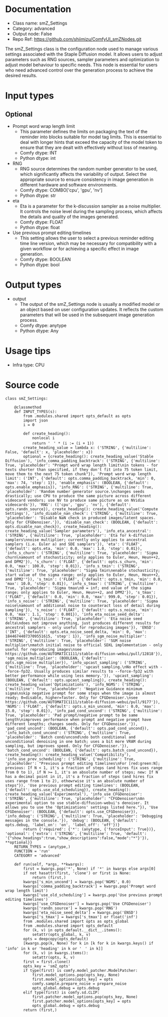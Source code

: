 # Documentation
- Class name: smZ_Settings
- Category: advanced
- Output node: False
- Repo Ref: https://github.com/shiimizu/ComfyUI_smZNodes.git

The smZ_Settings class is the configuration node used to manage various settings associated with the Staple Diffusion model. It allows users to adjust parameters such as RNG sources, sampler parameters and optimization to adjust model behaviour to specific needs. This node is essential for users who need advanced control over the generation process to achieve the desired results.

# Input types
## Optional
- Prompt word wrap length limit
    - This parameter defines the limits on packaging the text of the reminder into blocks suitable for model tag limits. This is essential to deal with longer hints that exceed the capacity of the model token to ensure that they are dealt with effectively without loss of meaning.
    - Comfy dtype: INT
    - Python dtype: int
- RNG
    - RNG source determines the random number generator to be used, which significantly affects the variability of output. Select the appropriate source to ensure consistency in image generation in different hardware and software environments.
    - Comfy dtype: COMBO['cpu', 'gpu', 'nv']
    - Python dtype: str
- eta
    - Eta is a parameter for the k-discussion sampler as a noise multiplier. It controls the noise level during the sampling process, which affects the details and quality of the images generated.
    - Comfy dtype: FLOAT
    - Python dtype: float
- Use previous prompt editing timelines
    - This setting allows the user to select a previous reminder editing time line version, which may be necessary for compatibility with a given workflow or for achieving a specific effect in image generation.
    - Comfy dtype: BOOLEAN
    - Python dtype: bool

# Output types
- output
    - The output of the smZ_Settings node is usually a modified model or an object based on user configuration updates. It reflects the custom parameters that will be used in the subsequent image generation process.
    - Comfy dtype: anytype
    - Python dtype: Any

# Usage tips
- Infra type: CPU

# Source code
```
class smZ_Settings:

    @classmethod
    def INPUT_TYPES(s):
        from .modules.shared import opts_default as opts
        import json
        i = 0

        def create_heading():
            nonlocal i
            return 'ㅤ' * (i := (i + 1))
        create_heading_value = lambda x: ('STRING', {'multiline': False, 'default': x, 'placeholder': x})
        optional = {create_heading(): create_heading_value('Stable Diffusion'), 'info_comma_padding_backtrack': ('STRING', {'multiline': True, 'placeholder': "Prompt word wrap length limit\nin tokens - for texts shorter than specified, if they don't fit into 75 token limit, move them to the next 75 token chunk"}), 'Prompt word wrap length limit': ('INT', {'default': opts.comma_padding_backtrack, 'min': 0, 'max': 74, 'step': 1}), 'enable_emphasis': (BOOLEAN, {'default': opts.enable_emphasis}), 'info_RNG': ('STRING', {'multiline': True, 'placeholder': 'Random number generator source.\nchanges seeds drastically; use CPU to produce the same picture across different videocard vendors; use NV to produce same picture as on NVidia videocards'}), 'RNG': (['cpu', 'gpu', 'nv'], {'default': opts.randn_source}), create_heading(): create_heading_value('Compute Settings'), 'info_disable_nan_check': ('STRING', {'multiline': True, 'placeholder': 'Disable NaN check in produced images/latent spaces. Only for CFGDenoiser.'}), 'disable_nan_check': (BOOLEAN, {'default': opts.disable_nan_check}), create_heading(): create_heading_value('Sampler parameters'), 'info_eta_ancestral': ('STRING', {'multiline': True, 'placeholder': 'Eta for k-diffusion samplers\nnoise multiplier; currently only applies to ancestral samplers (i.e. Euler a) and SDE samplers'}), 'eta': ('FLOAT', {'default': opts.eta, 'min': 0.0, 'max': 1.0, 'step': 0.01}), 'info_s_churn': ('STRING', {'multiline': True, 'placeholder': 'Sigma churn\namount of stochasticity; only applies to Euler, Heun, Heun++2, and DPM2'}), 's_churn': ('FLOAT', {'default': opts.s_churn, 'min': 0.0, 'max': 100.0, 'step': 0.01}), 'info_s_tmin': ('STRING', {'multiline': True, 'placeholder': "Sigma tmin\nenable stochasticity; start value of the sigma range; only applies to Euler, Heun, Heun++2, and DPM2'"}), 's_tmin': ('FLOAT', {'default': opts.s_tmin, 'min': 0.0, 'max': 10.0, 'step': 0.01}), 'info_s_tmax': ('STRING', {'multiline': True, 'placeholder': 'Sigma tmax\n0 = inf; end value of the sigma range; only applies to Euler, Heun, Heun++2, and DPM2'}), 's_tmax': ('FLOAT', {'default': 0.0, 'min': 0.0, 'max': 999.0, 'step': 0.01}), 'info_s_noise': ('STRING', {'multiline': True, 'placeholder': 'Sigma noise\namount of additional noise to counteract loss of detail during sampling'}), 's_noise': ('FLOAT', {'default': opts.s_noise, 'min': 0.0, 'max': 1.1, 'step': 0.001}), 'info_eta_noise_seed_delta': ('STRING', {'multiline': True, 'placeholder': 'Eta noise seed delta\ndoes not improve anything, just produces different results for ancestral samplers - only useful for reproducing images'}), 'ENSD': ('INT', {'default': opts.eta_noise_seed_delta, 'min': 0, 'max': 18446744073709551615, 'step': 1}), 'info_sgm_noise_multiplier': ('STRING', {'multiline': True, 'placeholder': 'SGM noise multiplier\nmatch initial noise to official SDXL implementation - only useful for reproducing images\nsee https://github.com/AUTOMATIC1111/stable-diffusion-webui/pull/12818'}), 'sgm_noise_multiplier': (BOOLEAN, {'default': opts.sgm_noise_multiplier}), 'info_upcast_sampling': ('STRING', {'multiline': True, 'placeholder': 'upcast sampling.\nNo effect with --force-fp32. Usually produces similar results to --force-fp32 with better performance while using less memory.'}), 'upcast_sampling': (BOOLEAN, {'default': opts.upcast_sampling}), create_heading(): create_heading_value('Optimizations'), 'info_NGMS': ('STRING', {'multiline': True, 'placeholder': 'Negative Guidance minimum sigma\nskip negative prompt for some steps when the image is almost ready; 0=disable, higher=faster. Only for CFGDenoiser.\nsee https://github.com/AUTOMATIC1111/stable-diffusion-webui/pull/9177'}), 'NGMS': ('FLOAT', {'default': opts.s_min_uncond, 'min': 0.0, 'max': 15.0, 'step': 0.01}), 'info_pad_cond_uncond': ('STRING', {'multiline': True, 'placeholder': 'Pad prompt/negative prompt to be same length\nimproves performance when prompt and negative prompt have different lengths; changes seeds. Only for CFGDenoiser.'}), 'pad_cond_uncond': (BOOLEAN, {'default': opts.pad_cond_uncond}), 'info_batch_cond_uncond': ('STRING', {'multiline': True, 'placeholder': 'Batch cond/uncond\ndo both conditional and unconditional denoising in one batch; uses a bit more VRAM during sampling, but improves speed. Only for CFGDenoiser.'}), 'batch_cond_uncond': (BOOLEAN, {'default': opts.batch_cond_uncond}), create_heading(): create_heading_value('Compatibility'), 'info_use_prev_scheduling': ('STRING', {'multiline': True, 'placeholder': "Previous prompt editing timelines\nFor [red:green:N]; previous: If N < 1, it's a fraction of steps (and hires fix uses range from 0 to 1), if N >= 1, it's an absolute number of steps; new: If N has a decimal point in it, it's a fraction of steps (and hires fix uses range from 1 to 2), othewrwise it's an absolute number of steps"}), 'Use previous prompt editing timelines': (BOOLEAN, {'default': opts.use_old_scheduling}), create_heading(): create_heading_value('Experimental'), 'info_use_CFGDenoiser': ('STRING', {'multiline': True, 'placeholder': "CFGDenoiser\nAn experimental option to use stable-diffusion-webui's denoiser. It allows you to use the 'Optimizations' settings listed here."}), 'Use CFGDenoiser': (BOOLEAN, {'default': opts.use_CFGDenoiser}), 'info_debug': ('STRING', {'multiline': True, 'placeholder': 'Debugging messages in the console.'}), 'debug': (BOOLEAN, {'default': opts.debug, 'label_on': 'on', 'label_off': 'off'})}
        return {'required': {'*': (anytype, {'forceInput': True})}, 'optional': {'extra': ('STRING', {'multiline': True, 'default': '{"show_headings":true,"show_descriptions":false,"mode":"*"}'}), **optional}}
    RETURN_TYPES = (anytype,)
    FUNCTION = 'run'
    CATEGORY = 'advanced'

    def run(self, *args, **kwargs):
        first = kwargs.pop('*', None) if '*' in kwargs else args[0]
        if not hasattr(first, 'clone') or first is None:
            return (first,)
        kwargs['s_min_uncond'] = kwargs.pop('NGMS', 0.0)
        kwargs['comma_padding_backtrack'] = kwargs.pop('Prompt word wrap length limit')
        kwargs['use_old_scheduling'] = kwargs.pop('Use previous prompt editing timelines')
        kwargs['use_CFGDenoiser'] = kwargs.pop('Use CFGDenoiser')
        kwargs['randn_source'] = kwargs.pop('RNG')
        kwargs['eta_noise_seed_delta'] = kwargs.pop('ENSD')
        kwargs['s_tmax'] = kwargs['s_tmax'] or float('inf')
        from .modules.shared import opts as opts_global
        from .modules.shared import opts_default
        for (k, v) in opts_default.__dict__.items():
            setattr(opts_global, k, v)
        opts = deepcopy(opts_default)
        [kwargs.pop(k, None) for k in [k for k in kwargs.keys() if 'info' in k or 'heading' in k or 'ㅤ' in k]]
        for (k, v) in kwargs.items():
            setattr(opts, k, v)
        first = first.clone()
        opts_key = 'smZ_opts'
        if type(first) is comfy.model_patcher.ModelPatcher:
            first.model_options.pop(opts_key, None)
            first.model_options[opts_key] = opts
            comfy.sample.prepare_noise = prepare_noise
            opts_global.debug = opts.debug
        elif type(first) is comfy.sd.CLIP:
            first.patcher.model_options.pop(opts_key, None)
            first.patcher.model_options[opts_key] = opts
            opts_global.debug = opts.debug
        return (first,)
```